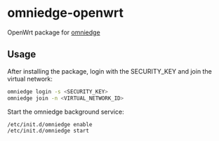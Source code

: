 # omniedge-openwrt

OpenWrt package for [omniedge](https://github.com/omniedgeio/omniedge)

## Usage

After installing the package, login with the SECURITY_KEY and join the virtual network:

```bash
omniedge login -s <SECURITY_KEY>
omniedge join -n <VIRTUAL_NETWORK_ID>
```

Start the omniedge background service:

```bash
/etc/init.d/omniedge enable
/etc/init.d/omniedge start
```
